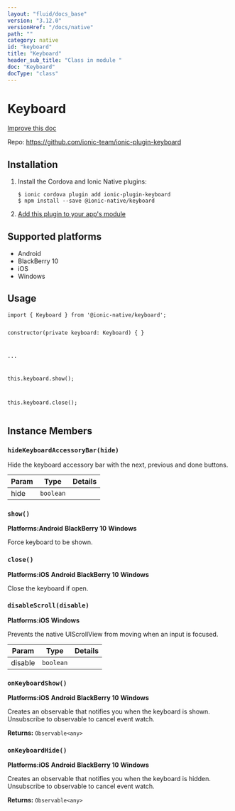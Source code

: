 ```yaml
---
layout: "fluid/docs_base"
version: "3.12.0"
versionHref: "/docs/native"
path: ""
category: native
id: "keyboard"
title: "Keyboard"
header_sub_title: "Class in module "
doc: "Keyboard"
docType: "class"
---
```


<h1 class="api-title">Keyboard</h1>

<a class="improve-v2-docs" href="http://github.com/ionic-team/ionic-native/edit/master/src/@ionic-native/plugins/keyboard/index.ts#L2">
  Improve this doc
</a>








<p>Repo:
  <a href="https://github.com/ionic-team/ionic-plugin-keyboard">
    https://github.com/ionic-team/ionic-plugin-keyboard
  </a>
</p>


<h2>Installation</h2>
<ol class="installation">
  <li>Install the Cordova and Ionic Native plugins:<br>
    <pre><code class="nohighlight">$ ionic cordova plugin add ionic-plugin-keyboard
$ npm install --save @ionic-native/keyboard
</code></pre>
  </li>
  <li><a href="https://ionicframework.com/docs/native/#Add_Plugins_to_Your_App_Module">Add this plugin to your app's module</a></li>
</ol>



<h2>Supported platforms</h2>
<ul>
  <li>Android</li><li>BlackBerry 10</li><li>iOS</li><li>Windows</li>
</ul>






<h2>Usage</h2>
<pre><code class="lang-typescript">import { Keyboard } from &#39;@ionic-native/keyboard&#39;;

constructor(private keyboard: Keyboard) { }

...

this.keyboard.show();

this.keyboard.close();
</code></pre>








<h2>Instance Members</h2>
<h3><a class="anchor" name="hideKeyboardAccessoryBar" href="#hideKeyboardAccessoryBar"></a><code>hideKeyboardAccessoryBar(hide)</code></h3>




Hide the keyboard accessory bar with the next, previous and done buttons.
<table class="table param-table" style="margin:0;">
  <thead>
  <tr>
    <th>Param</th>
    <th>Type</th>
    <th>Details</th>
  </tr>
  </thead>
  <tbody>
  <tr>
    <td>
      hide</td>
    <td>
      <code>boolean</code>
    </td>
    <td>
      </td>
  </tr>
  </tbody>
</table>

<h3><a class="anchor" name="show" href="#show"></a><code>show()</code></h3>



<p>
  <strong>Platforms:</strong><strong class="tag">Android</strong>&nbsp;<strong class="tag">BlackBerry 10</strong>&nbsp;<strong class="tag">Windows</strong>&nbsp;</p>


Force keyboard to be shown.



<h3><a class="anchor" name="close" href="#close"></a><code>close()</code></h3>



<p>
  <strong>Platforms:</strong><strong class="tag">iOS</strong>&nbsp;<strong class="tag">Android</strong>&nbsp;<strong class="tag">BlackBerry 10</strong>&nbsp;<strong class="tag">Windows</strong>&nbsp;</p>


Close the keyboard if open.



<h3><a class="anchor" name="disableScroll" href="#disableScroll"></a><code>disableScroll(disable)</code></h3>



<p>
  <strong>Platforms:</strong><strong class="tag">iOS</strong>&nbsp;<strong class="tag">Windows</strong>&nbsp;</p>


Prevents the native UIScrollView from moving when an input is focused.
<table class="table param-table" style="margin:0;">
  <thead>
  <tr>
    <th>Param</th>
    <th>Type</th>
    <th>Details</th>
  </tr>
  </thead>
  <tbody>
  <tr>
    <td>
      disable</td>
    <td>
      <code>boolean</code>
    </td>
    <td>
      </td>
  </tr>
  </tbody>
</table>

<h3><a class="anchor" name="onKeyboardShow" href="#onKeyboardShow"></a><code>onKeyboardShow()</code></h3>



<p>
  <strong>Platforms:</strong><strong class="tag">iOS</strong>&nbsp;<strong class="tag">Android</strong>&nbsp;<strong class="tag">BlackBerry 10</strong>&nbsp;<strong class="tag">Windows</strong>&nbsp;</p>


Creates an observable that notifies you when the keyboard is shown. Unsubscribe to observable to cancel event watch.


<div class="return-value" markdown="1">
  <i class="icon ion-arrow-return-left"></i>
  <b>Returns:</b> <code>Observable&lt;any&gt;</code> 
</div><h3><a class="anchor" name="onKeyboardHide" href="#onKeyboardHide"></a><code>onKeyboardHide()</code></h3>



<p>
  <strong>Platforms:</strong><strong class="tag">iOS</strong>&nbsp;<strong class="tag">Android</strong>&nbsp;<strong class="tag">BlackBerry 10</strong>&nbsp;<strong class="tag">Windows</strong>&nbsp;</p>


Creates an observable that notifies you when the keyboard is hidden. Unsubscribe to observable to cancel event watch.


<div class="return-value" markdown="1">
  <i class="icon ion-arrow-return-left"></i>
  <b>Returns:</b> <code>Observable&lt;any&gt;</code> 
</div>





